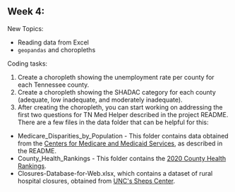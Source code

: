 ## Week 4:

New Topics:

* Reading data from Excel
* `geopandas` and choropleths
  
 Coding tasks:
  
  1. Create a choropleth showing the unemployment rate per county for each Tennessee county.
  2. Create a choropleth showing the SHADAC category for each county (adequate, low inadequate, and moderately inadequate).
  3. After creating the choropleth, you can start working on addressing the first two questions for TN Med Helper described in the project README. There are a few files in the data folder that can be helpful for this:
  * Medicare_Disparities_by_Population - This folder contains data obtained from the [Centers for Medicare and Medicaid Services](https://data.cms.gov/tools/mapping-medicare-disparities-by-population), as described in the README.
  * County_Health_Rankings - This folder contains the [2020 County Health Rankings](https://www.countyhealthrankings.org/).
  * Closures-Database-for-Web.xlsx, which contains a dataset of rural hospital closures, obtained from [UNC's Sheps Center](https://www.shepscenter.unc.edu/programs-projects/rural-health/rural-hospital-closures/). 